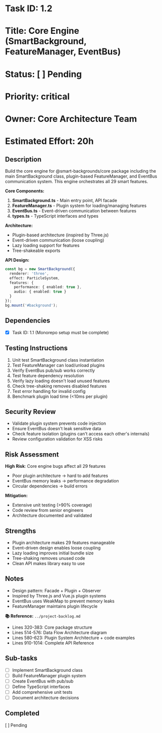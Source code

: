 # Task ID: 1.2
# Title: Core Engine (SmartBackground, FeatureManager, EventBus)
# Status: [ ] Pending
# Priority: critical
# Owner: Core Architecture Team
# Estimated Effort: 20h

## Description
Build the core engine for @smart-backgrounds/core package including the main SmartBackground class, plugin-based FeatureManager, and EventBus communication system. This engine orchestrates all 29 smart features.

**Core Components:**
1. **SmartBackground.ts** - Main entry point, API facade
2. **FeatureManager.ts** - Plugin system for loading/managing features
3. **EventBus.ts** - Event-driven communication between features
4. **types.ts** - TypeScript interfaces and types

**Architecture:**
- Plugin-based architecture (inspired by Three.js)
- Event-driven communication (loose coupling)
- Lazy loading support for features
- Tree-shakeable exports

**API Design:**
```typescript
const bg = new SmartBackground({
  renderer: 'three',
  effect: ParticleSystem,
  features: {
    performance: { enabled: true },
    audio: { enabled: true }
  }
});
bg.mount('#background');
```

## Dependencies
- [x] Task ID: 1.1 (Monorepo setup must be complete)

## Testing Instructions
1. Unit test SmartBackground class instantiation
2. Test FeatureManager can load/unload plugins
3. Verify EventBus pub/sub works correctly
4. Test feature dependency resolution
5. Verify lazy loading doesn't load unused features
6. Check tree-shaking removes disabled features
7. Test error handling for invalid config
8. Benchmark plugin load time (<10ms per plugin)

## Security Review
- Validate plugin system prevents code injection
- Ensure EventBus doesn't leak sensitive data
- Check feature isolation (plugins can't access each other's internals)
- Review configuration validation for XSS risks

## Risk Assessment
**High Risk**: Core engine bugs affect all 29 features
- Poor plugin architecture → hard to add features
- EventBus memory leaks → performance degradation
- Circular dependencies → build errors

**Mitigation:**
- Extensive unit testing (>90% coverage)
- Code review from senior engineers
- Architecture documented and validated

## Strengths
- Plugin architecture makes 29 features manageable
- Event-driven design enables loose coupling
- Lazy loading improves initial bundle size
- Tree-shaking removes unused code
- Clean API makes library easy to use

## Notes
- Design pattern: Facade + Plugin + Observer
- Inspired by Three.js and Vue.js plugin systems
- EventBus uses WeakMap to prevent memory leaks
- FeatureManager maintains plugin lifecycle

**📚 Reference:** `../project-backlog.md`
  - Lines 320-383: Core package structure
  - Lines 514-576: Data Flow Architecture diagram
  - Lines 580-623: Plugin System Architecture + code examples
  - Lines 910-1014: Complete API Reference

## Sub-tasks
- [ ] Implement SmartBackground class
- [ ] Build FeatureManager plugin system
- [ ] Create EventBus with pub/sub
- [ ] Define TypeScript interfaces
- [ ] Add comprehensive unit tests
- [ ] Document architecture decisions

## Completed
[ ] Pending
